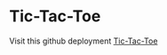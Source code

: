 # Tic-Tac-Toe

Visit this github deployment [Tic-Tac-Toe](https://mr-vicky.github.io/Tic-Tac-Toe-Web/)